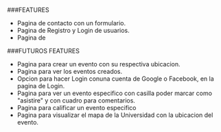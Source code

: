 ###FEATURES
* Pagina de contacto con un formulario.
* Pagina de Registro y Login de usuarios.
* Pagina de 

###FUTUROS FEATURES
* Pagina para crear un evento con su respectiva ubicacion.
* Pagina para ver los eventos creados.
* Opcion para hacer Login conuna cuenta de Google o Facebook, en la pagina de Login.
* Pagina para ver un evento especifico con casilla poder marcar como "asistire" y con cuadro para comentarios.
* Pagina para calificar un evento especifico
* Pagina para visualizar el mapa de la Universidad con la ubicacion del evento.